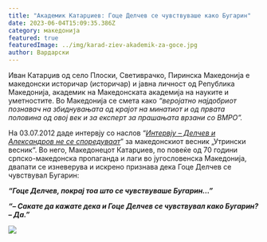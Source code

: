 ```yaml
---
title: "Академик Катарџиев: Гоце Делчев се чувствуваше како Бугарин"
date: 2023-06-04T15:09:35.386Z
category: македонија
featured: true
featuredImage: ../img/karad-ziev-akademik-za-goce.jpg
author: Вардарски
---
```

Иван Катарџив од село Плоски, Светиврачко, Пиринска Македонија е македонски историчар (историчар) и јавна личност од Република Македонија, академик на Македонската академија на науките и уметностите. Во Македонија се смета како <!--StartFragment-->*“веројатно најдобриот познавач на збиднувањата од крајот на минатиот и од првата половина од овој век и за експерт за прашањата врзани со ВМРО”.*

На 03.07.2012 даде интервју со наслов<!--StartFragment--> “*[Интервју – Делчев и Александров не се споредуваат](https://www.utrinski.com.mk/?ItemID=4068F4838C7676439635524A3641DFC7)*” за македонскиот весник „Утрински весник“. Во него, Македонецот Катарџиев, по повеќе од 70 години српско-македонска пропаганда и лаги во југословенска Македонија, двапати се изневерува и искрено признава дека Гоце Делчев се чувствувал Бугарин:

<!--EndFragment-->

<!--StartFragment-->

***“Гоце Делчев, покраj тоа што се чувствуваше Бугарин…”***

***“– Сакате да кажате дека и Гоце Делчев се чувствувал како Бугарин?**\
**– Да.”***

<!--EndFragment-->

![](../img/1-ktrdz.jpg)

<!--EndFragment-->